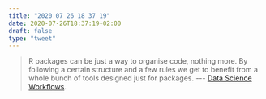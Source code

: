 ```yaml
---
title: "2020 07 26 18 37 19"
date: 2020-07-26T18:37:19+02:00
draft: false
type: "tweet"
---
```

> R packages can be just a way to organise code, nothing more. By following a certain structure and a few rules we get to benefit from a whole bunch of tools designed just for packages. --- [Data Science Workflows](https://mdneuzerling.com/post/data-science-workflows/).
